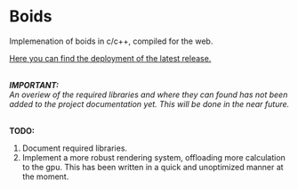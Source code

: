  # Boids

 Implemenation of boids in c/c++, compiled for the web.
 
 [Here you can find the deployment of the latest release.](https://eliasnijs.xyz/projects/boids/boids.html)

\
***IMPORTANT:***\
*An overiew of the required libraries and where they can found has not been added to the project documentation yet. This will be done in the near future.*

\
**TODO:**
1. Document required libraries.
1. Implement a more robust rendering system, offloading more calculation to the gpu. This has been written in a quick and unoptimized manner at the moment.
